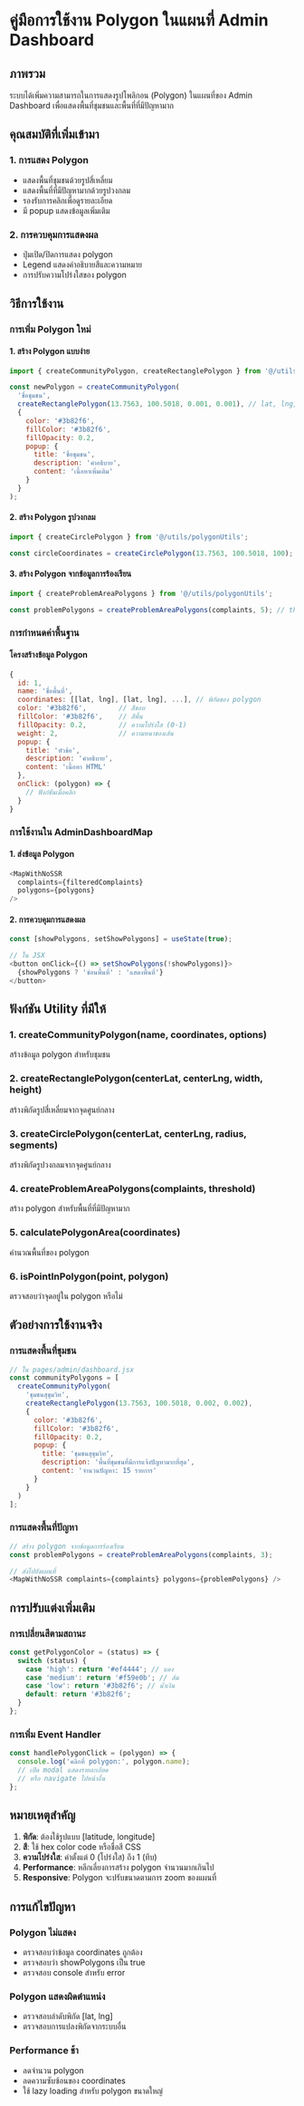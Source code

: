# คู่มือการใช้งาน Polygon ในแผนที่ Admin Dashboard

## ภาพรวม

ระบบได้เพิ่มความสามารถในการแสดงรูปโพลิกอน (Polygon) ในแผนที่ของ Admin Dashboard เพื่อแสดงพื้นที่ชุมชนและพื้นที่ที่มีปัญหามาก

## คุณสมบัติที่เพิ่มเข้ามา

### 1. การแสดง Polygon
- แสดงพื้นที่ชุมชนด้วยรูปสี่เหลี่ยม
- แสดงพื้นที่ที่มีปัญหามากด้วยรูปวงกลม
- รองรับการคลิกเพื่อดูรายละเอียด
- มี popup แสดงข้อมูลเพิ่มเติม

### 2. การควบคุมการแสดงผล
- ปุ่มเปิด/ปิดการแสดง polygon
- Legend แสดงคำอธิบายสีและความหมาย
- การปรับความโปร่งใสของ polygon

## วิธีการใช้งาน

### การเพิ่ม Polygon ใหม่

#### 1. สร้าง Polygon แบบง่าย
```javascript
import { createCommunityPolygon, createRectanglePolygon } from '@/utils/polygonUtils';

const newPolygon = createCommunityPolygon(
  'ชื่อชุมชน',
  createRectanglePolygon(13.7563, 100.5018, 0.001, 0.001), // lat, lng, width, height
  {
    color: '#3b82f6',
    fillColor: '#3b82f6',
    fillOpacity: 0.2,
    popup: {
      title: 'ชื่อชุมชน',
      description: 'คำอธิบาย',
      content: 'เนื้อหาเพิ่มเติม'
    }
  }
);
```

#### 2. สร้าง Polygon รูปวงกลม
```javascript
import { createCirclePolygon } from '@/utils/polygonUtils';

const circleCoordinates = createCirclePolygon(13.7563, 100.5018, 100); // lat, lng, radius(m)
```

#### 3. สร้าง Polygon จากข้อมูลการร้องเรียน
```javascript
import { createProblemAreaPolygons } from '@/utils/polygonUtils';

const problemPolygons = createProblemAreaPolygons(complaints, 5); // threshold = 5
```

### การกำหนดค่าพื้นฐาน

#### โครงสร้างข้อมูล Polygon
```javascript
{
  id: 1,
  name: 'ชื่อพื้นที่',
  coordinates: [[lat, lng], [lat, lng], ...], // พิกัดของ polygon
  color: '#3b82f6',        // สีขอบ
  fillColor: '#3b82f6',    // สีพื้น
  fillOpacity: 0.2,        // ความโปร่งใส (0-1)
  weight: 2,               // ความหนาของเส้น
  popup: {
    title: 'หัวข้อ',
    description: 'คำอธิบาย',
    content: 'เนื้อหา HTML'
  },
  onClick: (polygon) => {
    // ฟังก์ชันเมื่อคลิก
  }
}
```

### การใช้งานใน AdminDashboardMap

#### 1. ส่งข้อมูล Polygon
```javascript
<MapWithNoSSR 
  complaints={filteredComplaints} 
  polygons={polygons} 
/>
```

#### 2. การควบคุมการแสดงผล
```javascript
const [showPolygons, setShowPolygons] = useState(true);

// ใน JSX
<button onClick={() => setShowPolygons(!showPolygons)}>
  {showPolygons ? 'ซ่อนพื้นที่' : 'แสดงพื้นที่'}
</button>
```

## ฟังก์ชัน Utility ที่มีให้

### 1. createCommunityPolygon(name, coordinates, options)
สร้างข้อมูล polygon สำหรับชุมชน

### 2. createRectanglePolygon(centerLat, centerLng, width, height)
สร้างพิกัดรูปสี่เหลี่ยมจากจุดศูนย์กลาง

### 3. createCirclePolygon(centerLat, centerLng, radius, segments)
สร้างพิกัดรูปวงกลมจากจุดศูนย์กลาง

### 4. createProblemAreaPolygons(complaints, threshold)
สร้าง polygon สำหรับพื้นที่ที่มีปัญหามาก

### 5. calculatePolygonArea(coordinates)
คำนวณพื้นที่ของ polygon

### 6. isPointInPolygon(point, polygon)
ตรวจสอบว่าจุดอยู่ใน polygon หรือไม่

## ตัวอย่างการใช้งานจริง

### การแสดงพื้นที่ชุมชน
```javascript
// ใน pages/admin/dashboard.jsx
const communityPolygons = [
  createCommunityPolygon(
    'ชุมชนสุขุมวิท',
    createRectanglePolygon(13.7563, 100.5018, 0.002, 0.002),
    {
      color: '#3b82f6',
      fillColor: '#3b82f6',
      fillOpacity: 0.2,
      popup: {
        title: 'ชุมชนสุขุมวิท',
        description: 'พื้นที่ชุมชนที่มีการแจ้งปัญหามากที่สุด',
        content: 'จำนวนปัญหา: 15 รายการ'
      }
    }
  )
];
```

### การแสดงพื้นที่ปัญหา
```javascript
// สร้าง polygon จากข้อมูลการร้องเรียน
const problemPolygons = createProblemAreaPolygons(complaints, 3);

// ส่งไปยังแผนที่
<MapWithNoSSR complaints={complaints} polygons={problemPolygons} />
```

## การปรับแต่งเพิ่มเติม

### การเปลี่ยนสีตามสถานะ
```javascript
const getPolygonColor = (status) => {
  switch (status) {
    case 'high': return '#ef4444'; // แดง
    case 'medium': return '#f59e0b'; // ส้ม
    case 'low': return '#3b82f6'; // น้ำเงิน
    default: return '#3b82f6';
  }
};
```

### การเพิ่ม Event Handler
```javascript
const handlePolygonClick = (polygon) => {
  console.log('คลิกที่ polygon:', polygon.name);
  // เปิด modal แสดงรายละเอียด
  // หรือ navigate ไปหน้าอื่น
};
```

## หมายเหตุสำคัญ

1. **พิกัด**: ต้องใช้รูปแบบ [latitude, longitude]
2. **สี**: ใช้ hex color code หรือชื่อสี CSS
3. **ความโปร่งใส**: ค่าตั้งแต่ 0 (โปร่งใส) ถึง 1 (ทึบ)
4. **Performance**: หลีกเลี่ยงการสร้าง polygon จำนวนมากเกินไป
5. **Responsive**: Polygon จะปรับขนาดตามการ zoom ของแผนที่

## การแก้ไขปัญหา

### Polygon ไม่แสดง
- ตรวจสอบว่าข้อมูล coordinates ถูกต้อง
- ตรวจสอบว่า showPolygons เป็น true
- ตรวจสอบ console สำหรับ error

### Polygon แสดงผิดตำแหน่ง
- ตรวจสอบลำดับพิกัด [lat, lng]
- ตรวจสอบการแปลงพิกัดจากระบบอื่น

### Performance ช้า
- ลดจำนวน polygon
- ลดความซับซ้อนของ coordinates
- ใช้ lazy loading สำหรับ polygon ขนาดใหญ่
